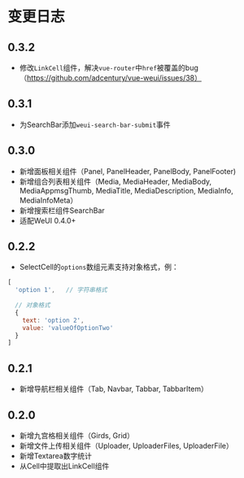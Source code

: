 # 变更日志

## 0.3.2

* 修改`LinkCell`组件，解决`vue-router`中`href`被覆盖的bug（https://github.com/adcentury/vue-weui/issues/38）

## 0.3.1

* 为SearchBar添加`weui-search-bar-submit`事件

## 0.3.0

* 新增面板相关组件（Panel, PanelHeader, PanelBody, PanelFooter)
* 新增组合列表相关组件（Media, MediaHeader, MediaBody, MediaAppmsgThumb, MediaTitle, MediaDescription, MediaInfo, MediaInfoMeta）
* 新增搜索栏组件SearchBar
* 适配WeUI 0.4.0+

## 0.2.2

* SelectCell的`options`数组元素支持对象格式，例：
```javascript
[
  'option 1',   // 字符串格式
  
  // 对象格式
  {             
    text: 'option 2',
    value: 'valueOfOptionTwo'
  }
]
```

## 0.2.1

* 新增导航栏相关组件（Tab, Navbar, Tabbar, TabbarItem）

## 0.2.0

* 新增九宫格相关组件（Girds, Grid）
* 新增文件上传相关组件（Uploader, UploaderFiles, UploaderFile）
* 新增Textarea数字统计
* 从Cell中提取出LinkCell组件
